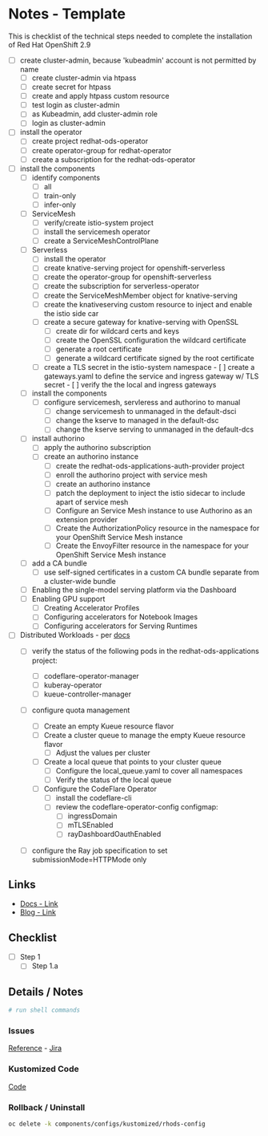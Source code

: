 # Notes - Template

This is checklist of the technical steps needed to complete the installation of Red Hat OpenShift 2.9

- [ ] create cluster-admin, because 'kubeadmin' account is not permitted by name
  - [ ] create cluster-admin via htpass
  - [ ] create secret for htpass
  - [ ] create and apply htpass custom resource
  - [ ] test login as cluster-admin
  - [ ] as Kubeadmin, add cluster-admin role
  - [ ] login as cluster-admin
- [ ] install the operator
  - [ ] create project redhat-ods-operator
  - [ ] create operator-group for redhat-operator
  - [ ] create a subscription for the redhat-ods-operator
- [ ] install the components
  - [ ] identify components
    - [ ] all
    - [ ] train-only
    - [ ] infer-only
  - [ ] ServiceMesh
    - [ ] verify/create istio-system project
    - [ ] install the servicemesh operator
    - [ ] create a ServiceMeshControlPlane
  - [ ] Serverless
    - [ ] install the operator
    - [ ] create knative-serving project for openshift-serverless
    - [ ] create the operator-group for openshift-serverless
    - [ ] create the subscription for serverless-operator
    - [ ] create the ServiceMeshMember object for knative-serving
    - [ ] create the knativeserving custom resource to inject and enable the istio side car
    - [ ] create a secure gateway for knative-serving with OpenSSL
      - [ ] create dir for wildcard certs and keys
      - [ ] create the OpenSSL configuration the wildcard certificate
      - [ ] generate a root certificate
      - [ ] generate a wildcard certificate signed by the root certificate
    - [ ] create a TLS secret in the istio-system namespace
            - [ ] create a gateways.yaml to define the service and ingress gateway w/ TLS secret
            - [ ] verify the the local and ingress gateways 
  - [ ] install the components
    - [ ] configure servicemesh, servleress and authorino to manual
      - [ ] change servicemesh to unmanaged in the default-dsci
      - [ ] change the kserve to managed in the default-dsc
      - [ ] change the kserve serving to unmanaged in the default-dcs
  - [ ] install authorino
    - [ ] apply the authorino subscription
    - [ ] create an authorino instance
      - [ ] create the redhat-ods-applications-auth-provider project
      - [ ] enroll the authorino project with service mesh
      - [ ] create an authorino instance 
      - [ ] patch the deployment to inject the istio sidecar to include apart of service mesh
      - [ ] Configure an Service Mesh instance to use Authorino as an extension provider
      - [ ] Create the AuthorizationPolicy resource in the namespace for your OpenShift Service Mesh instance
      - [ ] Create the EnvoyFilter resource in the namespace for your OpenShift Service Mesh instance
  - [ ] add a CA bundle
    - [ ] use self-signed certificates in a custom CA bundle separate from a cluster-wide bundle
  - [ ] Enabling the single-model serving platform via the Dashboard
  - [ ] Enabling GPU support
    - [ ] Creating Accelerator Profiles
    - [ ] Configuring accelerators for Notebook Images
    - [ ] Configuring accelerators for Serving Runtimes
- [ ] Distributed Workloads - per [docs](https://docs.redhat.com/en/documentation/red_hat_openshift_ai_self-managed/2.9/html/working_with_distributed_workloads)
  - [ ] verify the status of the following pods in the redhat-ods-applications project:   
    - [ ] codeflare-operator-manager
    - [ ] kuberay-operator
    - [ ] kueue-controller-manager
  - [ ] configure quota management
    - [ ] Create an empty Kueue resource flavor
    - [ ] Create a cluster queue to manage the empty Kueue resource flavor
      - [ ] Adjust the values per cluster
    - [ ] Create a local queue that points to your cluster queue
      - [ ] Configure the local_queue.yaml to cover all namespaces
      - [ ] Verify the status of the local queue
    - [ ] Configure the CodeFlare Operator
      - [ ] install the codeflare-cli
      - [ ] review the codeflare-operator-config configmap:
        - [ ] ingressDomain
        - [ ] mTLSEnabled
        - [ ] rayDashboardOauthEnabled
  - [ ] configure the Ray job specification to set submissionMode=HTTPMode only


## Links

- [Docs - Link]()
- [Blog - Link]()

## Checklist

- [ ] Step 1
  - [ ] Step 1.a

## Details / Notes

```sh
# run shell commands

```

### Issues

[Reference](ISSUES.md) - [Jira](linktojira)

### Kustomized Code

[Code](../../components/configs/kustomized/rhods-config/)

### Rollback / Uninstall

```sh
oc delete -k components/configs/kustomized/rhods-config
```
